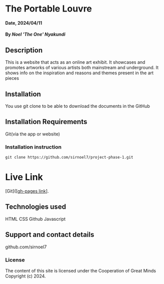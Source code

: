 # The Portable Louvre

#### Date, 2024/04/11

#### By *Noel 'The One' Nyakundi*

## Description
This is a website that acts as an online art exhibit. It showcases and promotes artworks of various artists both mainstream and underground. It shows info on the inspiration and reasons and themes present in the art pieces

## Installation
You use git clone to be able to download the documents in the GitHub

## Installation Requirements
Git(via the app or website)

### Installation instruction
```
git clone https://github.com/sirnoel7/project-phase-1.git

```

# Live Link
[Git]([[gh-pages link](https://sirnoel7.github.io/project-phase-1/)].

## Technologies used
HTML
CSS
Github
Javascript

## Support and contact details
github.com/sirnoel7

### License
The content of this site is licensed under the Cooperation of Great Minds
Copyright (c) 2024.
